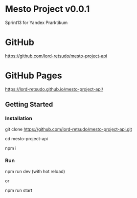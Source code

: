# Mesto Project v0.0.1
Sprint13 for Yandex Prarktikum

# GitHub
<https://github.com/lord-retsudo/mesto-project-api>

# GitHub Pages
<https://lord-retsudo.github.io/mesto-project-api/>

## Getting Started

### Installation 

git clone https://github.com/lord-retsudo/mesto-project-api.git

cd mesto-project-api

npm i 

### Run

npm run dev (with hot reload)

or

npm run start

